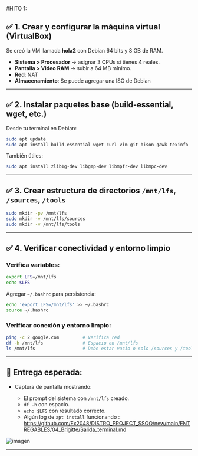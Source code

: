 #HITO 1:

## ✅ 1. Crear y configurar la máquina virtual (VirtualBox)

Se creó la VM llamada **hola2** con Debian 64 bits y 8 GB de RAM. 

* **Sistema > Procesador** → asignar 3 CPUs si tienes 4 reales.
* **Pantalla > Video RAM** → subir a 64 MB mínimo.
* **Red**: NAT 
* **Almacenamiento**: Se puede agregar una ISO de Debian



---

## ✅ 2. Instalar paquetes base (build-essential, wget, etc.)

Desde tu terminal en Debian:

```bash
sudo apt update
sudo apt install build-essential wget curl vim git bison gawk texinfo
```

También útiles:

```bash
sudo apt install zlib1g-dev libgmp-dev libmpfr-dev libmpc-dev
```

---

## ✅ 3. Crear estructura de directorios `/mnt/lfs`, `/sources`, `/tools`

```bash
sudo mkdir -pv /mnt/lfs
sudo mkdir -v /mnt/lfs/sources
sudo mkdir -v /mnt/lfs/tools
```





---

## ✅ 4. Verificar conectividad y entorno limpio

### Verifica variables:

```bash
export LFS=/mnt/lfs
echo $LFS
```

Agregar `~/.bashrc` para persistencia:

```bash
echo 'export LFS=/mnt/lfs' >> ~/.bashrc
source ~/.bashrc
```

### Verificar conexión y entorno limpio:

```bash
ping -c 2 google.com         # Verifica red
df -h /mnt/lfs               # Espacio en /mnt/lfs
ls /mnt/lfs                  # Debe estar vacío o solo /sources y /tools
```

---

## 📸 Entrega esperada:

* Captura de pantalla mostrando:

  * El prompt del sistema con `/mnt/lfs` creado.
  * `df -h` con espacio.
  * `echo $LFS` con resultado correcto.
  * Algún log de `apt install` funcionando : https://github.com/Fx2048/DISTRO_PROJECT_SSOO/new/main/ENTREGABLES/04_Brigitte/Salida_terminal.md

![imagen](https://github.com/user-attachments/assets/e331e9f6-2714-4381-aacd-5463de5a7bc1)

---



